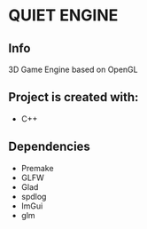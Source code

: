 # QUIET ENGINE

## Info
 3D Game Engine based on OpenGL
  
## Project is created with:
* C++

## Dependencies
* Premake
* GLFW
* Glad
* spdlog
* ImGui
* glm

